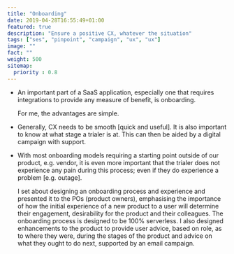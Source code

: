 ```yaml
---
title: "Onboarding"
date: 2019-04-28T16:55:49+01:00
featured: true
description: "Ensure a positive CX, whatever the situation"
tags: ["ses", "pinpoint", "campaign", "ux", "ux"]
image: ""
fact: ""
weight: 500
sitemap:
  priority : 0.8
---
```


- An important part of a SaaS application, especially one that requires integrations to provide any measure of benefit, is onboarding.  

    For me, the advantages are simple. 

- Generally, CX needs to be smooth [quick and useful].  It is also important to know at what stage a trialer is at. This can then be aided by a digital campaign with support.  
- With most onboarding models requiring a starting point outside of our product, e.g. vendor, it is even more important that the trialer does not experience any pain during this process; even if they do experience a problem [e.g. outage].  

    I set about designing an onboarding process and experience and presented it to the POs (product owners), emphasising the importance of how the initial experience of a new product to a user will determine their engagement, desirability for the product and their colleagues.  The onboarding process is designed to be 100% serverless.  I also designed enhancements to the product to provide user advice, based on role, as to where they were, during the stages of the product and advice on what they ought to do next, supported by an email campaign.
